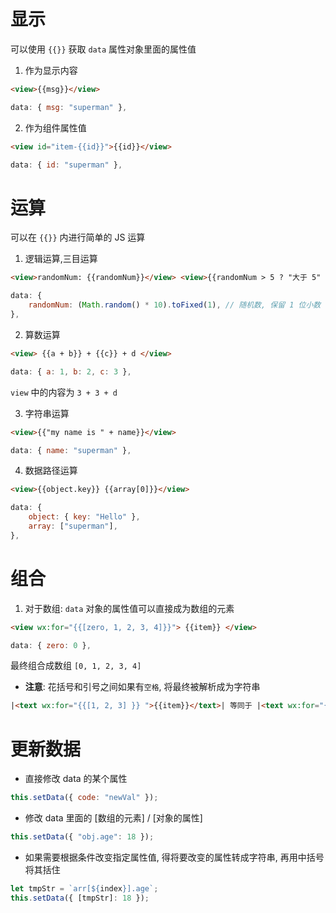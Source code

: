 # 显示

可以使用 `{{}}` 获取 `data` 属性对象里面的属性值

1. 作为显示内容

```html
<view>{{msg}}</view>
```

```js
data: { msg: "superman" },
```

2. 作为组件属性值

```html
<view id="item-{{id}}">{{id}}</view>
```

```js
data: { id: "superman" },
```

# 运算

可以在 `{{}}` 内进行简单的 JS 运算

1. 逻辑运算,三目运算

```html
<view>randomNum: {{randomNum}}</view> <view>{{randomNum > 5 ? "大于 5" : "小于等于 5" }}</view>
```

```js
data: {
    randomNum: (Math.random() * 10).toFixed(1), // 随机数, 保留 1 位小数
},
```

2. 算数运算

```html
<view> {{a + b}} + {{c}} + d </view>
```

```js
data: { a: 1, b: 2, c: 3 },
```

`view` 中的内容为 `3 + 3 + d`

3. 字符串运算

```html
<view>{{"my name is " + name}}</view>
```

```javascript
data: { name: "superman" },
```

4. 数据路径运算

```html
<view>{{object.key}} {{array[0]}}</view>
```

```js
data: {
    object: { key: "Hello" },
    array: ["superman"],
},
```

# 组合

1. 对于数组: `data` 对象的属性值可以直接成为数组的元素

```html
<view wx:for="{{[zero, 1, 2, 3, 4]}}"> {{item}} </view>
```

```js
data: { zero: 0 },
```

最终组合成数组 `[0, 1, 2, 3, 4]`

-   **注意**: 花括号和引号之间如果有`空格`, 将最终被解析成为字符串

```html
|<text wx:for="{{[1, 2, 3] }} ">{{item}}</text>| 等同于 |<text wx:for="{{[1, 2, 3] + ' '}}">{{item}}</text>|
```

# 更新数据

-   直接修改 data 的某个属性

```js
this.setData({ code: "newVal" });
```

-   修改 data 里面的 [数组的元素] / [对象的属性]

```js
this.setData({ "obj.age": 18 });
```

-   如果需要根据条件改变指定属性值, 得将要改变的属性转成字符串, 再用中括号将其括住

```js
let tmpStr = `arr[${index}].age`;
this.setData({ [tmpStr]: 18 });
```
